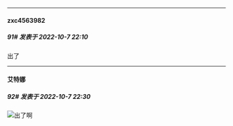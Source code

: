 

*****

####  zxc4563982  
##### 91#       发表于 2022-10-7 22:10

出了



*****

####  艾特娜  
##### 92#       发表于 2022-10-7 22:30

<img src="https://static.saraba1st.com/image/smiley/face2017/037.png" referrerpolicy="no-referrer">出了啊

